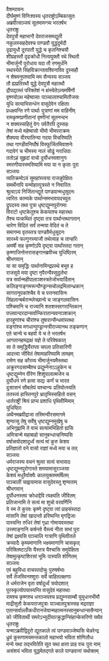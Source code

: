 वैशम्पायनः  
दीर्घमुष्णं विनिःश्वस्य धृतराष्ट्रोऽम्बिकासुतः  
अब्रवीत्सञ्जयं सूतमामन्त्र्य भरतर्षभ  
धृतराष्ट्रः  
देवपुत्रौ महाभागौ देवराजसमद्युती  
नकुलस्सहदेवश्च पाण्डवौ युद्धदुर्मदौ  
दृढायुधौ दूरपातौ युद्धे च कृतनिश्चयौ  
शीघ्रहस्तौ दृढक्रोधौ नित्ययुक्तौ रथे स्थितौ  
भीमार्जुनौ पुरोधाय यदा तौ रणमूर्धनि  
स्थास्येते सिंहविक्रान्तावश्विनाविव दुस्सहौ  
न शेषमनुपश्यामि मम सैन्यस्य सञ्जय  
तौ ह्यप्रतिरथौ युद्धे देवपुत्रौ महारथौ  
द्रौपद्यास्तं परिक्लेशं न क्षंस्येतेऽत्यमर्षिणौ  
वृष्णयोऽथ महेष्वासाः पाञ्चालाश्चामितौजसः  
युधि सत्याभिसन्धेन वासुदेवेन रक्षिताः  
प्रधक्ष्यन्ति रणे पार्थाः पुत्राणां मम वाहिनीम्  
रामकृष्णप्रणीतानां वृष्णीनां सूतनन्दन  
न शक्यस्सहितुं वेगः पर्वतैरपि दुस्सहः  
तेषां मध्ये महेष्वासो भीमो भीमपराक्रमः  
शैक्यया वीरघातिन्या गदया विचरिष्यति  
तथा गाण्डीवनिर्घोषं विस्फूर्जितमिवाशनेः  
गदावेगं च भीमस्य नालं सोढुं नराधिपाः  
ततोऽहं सुहृदां वाचो दुर्योधनवशानुगः  
स्मरणीयास्स्मरिष्यामि मया या न कृताः पुरा  
सञ्जयः  
व्यतिक्रमोऽयं सुमहांस्त्वया राजन्नुपेक्षितः  
समर्थेनापि यन्मोहात्पुत्रस्ते न निवारितः  
श्रुत्वाऽयं निर्जितान्द्यूते पाण्डवान्मधुसूदनः  
त्वरितः काम्यके पार्थान्समभावयदच्युतः  
द्रुपदस्य तथा पुत्रा धृष्टद्युम्नपुरोगमाः  
विराटो धृष्टकेतुश्च केकयाश्च महारथाः  
तैश्च यत्कथितं दृष्ट्वा तत्र पार्थान्तथागतान्  
चारेण विदितं सर्वं तन्मया वेदितं च ते  
समागम्य वृतस्तत्र पाण्डवैर्मधुसूदनः  
सारथ्ये फल्गुनस्याजौ तथेत्याह च तान्हरिः  
अमर्षी सह कृष्णोऽपि दृष्ट्वा पार्थांस्तदा गतान्  
कृष्णाजिनोत्तरासङ्गानब्रवीच्च युधिष्ठिरम्  
श्रीभगवान्  
या सा समृद्धिः पार्थानामिन्द्रप्रस्थे बभूव ह  
राजसूये मया दृष्टा नृपैरन्यैस्सुदुर्लभा  
यत्र सर्वान्महीपालाञ्शस्त्रतेजोभयार्दितान्  
कलिङ्गाङ्गमरून्पौण्ड्रान्सचोलद्रमिलान्ध्रकान्  
सागरानूपकांश्चैव ये च पत्तनवासिनः  
सिंहलान्बर्बरान्म्लेच्छान्ये च जाङ्गलवासिनः  
पश्चिमानि च राज्यानि शतशस्सागरान्तिकान्  
पप्लवान्दरदान्सर्वान्किरातान्यवनाञ्शकान्  
हारहूणांश्च चीरांश्च तुषारान्सैन्धवांस्तथा  
वङ्गांश्च मगधान्पुण्ड्रान्स्त्रीराज्यानथ तङ्कणान्  
एते चान्ये च बहवो ये च ते भरतर्षभ  
आगतानहमद्राक्षं यज्ञे ते परिवेषकात्  
सा ते समृद्धिर्यैराप्ता चपला प्रतिसारिणी  
आदत्त्वा जीवितं तेषामाहरिष्यामि तामहम्  
रामेण सह कौरव्य भीमार्जुनयमैस्तथा  
अक्रूरगदसाम्बैश्च प्रद्युम्नेनाऽऽहुकेन च  
धृष्टद्युम्नेन वीरेण शिशुपालात्मजेन च  
दुर्योधनं रणे हत्वा सद्यः कर्णं च भारत  
दुःशासनं सौबलेयं यश्चान्यः प्रतियोत्स्यति  
ततस्त्वं हास्तिनपुरे भ्रातृभिस्सहितो वसन्  
धार्तराष्ट्रीं श्रियं प्राप्य प्रशाधि पृथिवीमिमाम्  
युधिष्ठिरः  
अथैनमब्रवीद्राजा तस्मिन्वीरसमागमे  
शृण्वत्सु तेषु सर्वेषु धृष्टद्युम्नमुखेषु च  
अभिगृह्णामि ते वाचं सत्यामभिहितो ह्यसि  
अमित्रान्मे महाबाहो सानुबन्धान्हनिष्यसि  
वर्षात्त्रयोदशादूर्ध्वं सत्यं मां कुरु केशव  
प्रतिज्ञातो वने वासो राज्ञां मध्ये मया च तत्  
सञ्जयः  
धर्मराजस्य वचनं श्रुत्वा सत्यं सभासदः  
धृष्टद्युम्नपुरोगास्ते शमयामासुरञ्जसा  
केशवं मधुरैर्वाक्यैः कालयुक्तममर्षितम्  
पाञ्चालीं चाह्वयामास वासुदेवस्तु शृण्वताम्  
श्रीभगवान्  
दुर्योधनस्तव क्रोधाद्देवि त्यक्ष्यति जीवितम्  
प्रतिजानामि ते सत्यं मा शुचो वरवर्णिनि  
ये स्म ते कुरवः कृष्णे दृष्ट्वा त्वां प्राहसंस्तदा  
मांसानि तेषां खादन्तो हरिष्यन्ति मृगद्विजाः  
पास्यन्ति रुधिरं तेषां गृध्रा गोमायवस्तथा  
उत्तमाङ्गानि कर्षन्तो यैस्त्वं नीता सभां पुरा  
तेषां द्रक्ष्यसि पाञ्चालि गात्राणि पृथिवीतले  
क्रव्यादैः कृष्यमाणानि भक्ष्यमाणानि चासकृत्  
परिक्लिष्टाऽसि यैस्तत्र यैश्चासि समुपेक्षिता  
तेषामुत्कृष्टशिरसां भूमिः पास्यति शोणितम्  
सञ्जयः  
एवं बहुविधा वाचस्तदोचुः पुरुषर्षभाः  
सर्वे तेजस्विनश्शूराः सर्वे चाहितलक्षणाः  
ते धर्मराजेन वृता वर्षादूर्ध्वं त्रयोदशात्  
पुरस्कृत्योपयास्यन्ति वासुदेवं महारथाः  
रामश्च कृष्णश्च धनञ्जयश्च प्रद्युम्नसाम्बौ युयुधानभीमौ  
माद्रीसुतौ केकयराजपुत्राः पाञ्चालपुत्रास्सह मद्रराज्ञा  
एतान्सर्वाल्लोँकधीरानजेयान्महात्मनस्सानुबन्धान्ससैन्यान्  
को जीवितार्थी समरेऽभ्युदीयात्क्रुद्धान्सिंहान्केसरिणो यथैव  
धृतराष्ट्रः  
यन्माऽब्रवीद्विदुरो द्यूतकाले त्वं पाण्डवाञ्जेष्यसि चेन्नरेन्द्र  
ध्रुवं कुरूणामयमन्तकालो महाभयो भविता शोणितौधः  
मन्ये यथा तद्भवितेति सूत यथा क्षत्ता प्राह वचः पुरा माम्  
असंशयं भविता युद्धमेतद्गते काले पाण्डवानां यथोक्तम्  
